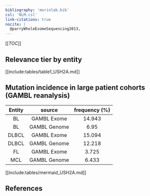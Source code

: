 ```yaml
---
bibliography: 'morinlab.bib'
csl: 'NLM.csl'
link-citations: true
nocite: |
  @parryWholeExomeSequencing2013, 
---
```


[[_TOC_]]




## Relevance tier by entity

[[include:tables/table1_USH2A.md]]


## Mutation incidence in large patient cohorts (GAMBL reanalysis)

|Entity|source |frequency (%)|
|:------:|:----:|:----:|
|BL|GAMBL Exome |14.943 |
|BL|GAMBL Genome |6.95 |
|DLBCL|GAMBL Exome |15.094 |
|DLBCL|GAMBL Genome |12.218 |
|FL|GAMBL Exome |3.725 |
|MCL|GAMBL Genome |6.433 |


[[include:tables/mermaid_USH2A.md]]

## References


